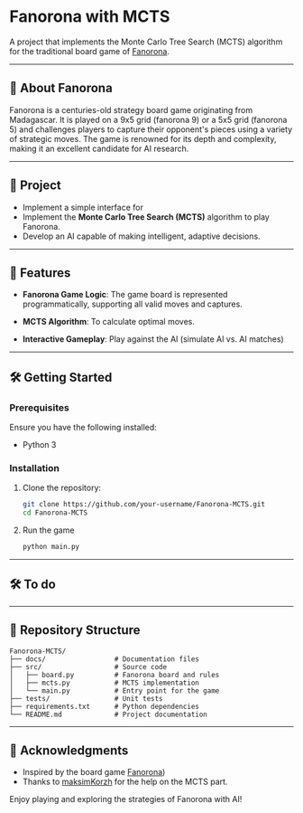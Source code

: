 # Fanorona with MCTS

 A project that implements the Monte Carlo Tree Search (MCTS) algorithm for the traditional board game of [Fanorona](https://en.wikipedia.org/wiki/Fanorona).

---

## 📖 About Fanorona

Fanorona is a centuries-old strategy board game originating from Madagascar. It is played on a 9x5 grid (fanorona 9) or a 5x5 grid (fanorona 5)  and challenges players to capture their opponent's pieces using a variety of strategic moves. The game is renowned for its depth and complexity, making it an excellent candidate for AI research.

---

## 🎯 Project
- Implement a simple interface for 
- Implement the **Monte Carlo Tree Search (MCTS)** algorithm to play Fanorona.
- Develop an AI capable of making intelligent, adaptive decisions.

---

## 🚀 Features
- **Fanorona Game Logic**: The game board is represented programmatically, supporting all valid moves and captures.
- **MCTS Algorithm**: To calculate optimal moves.

- **Interactive Gameplay**: Play against the AI (simulate AI vs. AI matches)

---

## 🛠️ Getting Started

### Prerequisites
Ensure you have the following installed:
- Python 3

### Installation
1. Clone the repository:
   ```bash
   git clone https://github.com/your-username/Fanorona-MCTS.git
   cd Fanorona-MCTS
   ```
2. Run the game
   ```bash
   python main.py
   ```

---

## 🛠️ To do

---

## 📂 Repository Structure
```
Fanorona-MCTS/
├── docs/                 # Documentation files
├── src/                  # Source code
│   ├── board.py          # Fanorona board and rules
│   ├── mcts.py           # MCTS implementation
│   └── main.py           # Entry point for the game
├── tests/                # Unit tests
├── requirements.txt      # Python dependencies
└── README.md             # Project documentation
```

---

## 🌟 Acknowledgments
- Inspired by the board game [Fanorona](https://en.wikipedia.org/wiki/Fanorona))  
- Thanks to [maksimKorzh](https://github.com/maksimKorzh/) for the help on the MCTS part.

Enjoy playing and exploring the strategies of Fanorona with AI!

